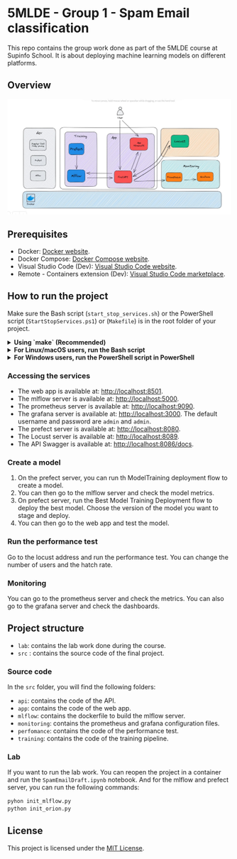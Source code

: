 # 5MLDE - Group 1 - Spam Email classification

This repo contains the group work done as part of the 5MLDE course at Supinfo School. It is about deploying machine learning models on different platforms.

## Overview

![project architecture](./assets/architecture.jpg)
## Prerequisites

- Docker:  [Docker website](https://www.docker.com).
- Docker Compose: [Docker Compose website](https://docs.docker.com/compose/install/).
- Visual Studio Code (Dev): [Visual Studio Code website](https://code.visualstudio.com).
- Remote - Containers extension (Dev):  [Visual Studio Code marketplace](https://marketplace.visualstudio.com/items?itemName=ms-vscode-remote.remote-containers).


## How to run the project 

Make sure the Bash script (`start_stop_services.sh`) or the PowerShell script (`StartStopServices.ps1`) or (`Makefile`) is in the root folder of your project.

<details>
    <summary><b>Using `make` (Recommended)</b></summary>
    use git bash or bash shell command line
    <p><pre> make start-services</pre></p>
    <p><pre> make stop-services</pre></p>
</details>
<details>
    <summary><b>For Linux/macOS users, run the Bash script</b></summary>
    To start
    <p><pre>chmod +x start_stop_services.sh && ./start_stop_services.sh start-services</pre></p>
    <p><pre>./start_stop_services.sh stop-services</pre></p>
</details>
<details>
    <summary><b>For Windows users, run the PowerShell script in PowerShell</b></summary>
    To start
    <p><pre>Set-ExecutionPolicy Bypass -Scope Process -Force</pre></p>
    To stop
    <p><pre>.\StartStopServices.ps1 start-services</pre></p>
</details>

### Accessing the services

- The web app is available at: [http://localhost:8501](http://localhost:8501).
- The mlflow server is available at: [http://localhost:5000](http://localhost:5000).
- The prometheus server is available at: [http://localhost:9090](http://localhost:9090).
- The grafana server is available at: [http://localhost:3000](http://localhost:3000). The default username and password are `admin` and `admin`.
- The prefect server is available at: [http://localhost:8080](http://localhost:8080).
- The Locust server is available at: [http://localhost:8089](http://localhost:8089).
- The API Swagger is available at: [http://localhost:8086/docs](http://localhost:8086/docs).

### Create a model

1. On the prefect server, you can run th ModelTraining deployment flow to create a model.
2. You can then go to the mlflow server and check the model metrics.
3. On prefect server, run the Best Model Training Deployment flow to deploy the best model. Choose the version of the model you want to stage and deploy.
4. You can then go to the web app and test the model.

### Run the performance test

Go to the  locust address and run the performance test. You can change the number of users and the hatch rate.

### Monitoring

You can go to the prometheus server and check the metrics. You can also go to the grafana server and check the dashboards.

## Project structure

- `lab`: contains the lab work done during the course.
- `src` : contains the source code of the final project.

### Source code
In the `src` folder, you will find the following folders:

- `api`: contains the code of the API.
- `app`: contains the code of the web app.
- `mlflow`: contains the dockerfile to build the mlflow server.
- `monitoring`: contains the prometheus and grafana configuration files.
- `perfomance`: contains the code of the performance test.
- `training`: contains the code of the training pipeline.

### Lab

If you want to run the lab work. You can reopen the project in a container and run the `SpamEmailDraft.ipynb` notebook. And for the mlflow and prefect server, you can run the following commands:

```bash
pyhon init_mlflow.py
python init_orion.py
```



## License

This project is licensed under the [MIT License](LICENSE).

